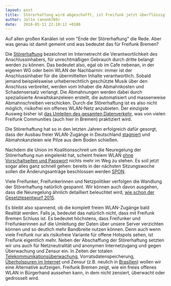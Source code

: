 ```yaml
---
layout: post
title:  Störerhaftung wird abgeschafft, ist Freifunk jetzt überflüssig?
author: Jelto (anon6789)
date:   2016-05-11 22:10:12 +0100
---
```

Auf allen großen Kanälen ist vom "Ende der Störerhaftung" die Rede. Aber was genau ist damit gemeint und was bedeutet das für Freifunk Bremen?


Die [Störerhaftung](https://de.wikipedia.org/wiki/St%C3%B6rerhaftung#Internetrecht) bezeichnet im Internetrecht die Verantwortlichkeit des Anschlussinhabers, für unrechtmäßigen Gebrauch durch dritte belangt werden zu können.
Das bedeutet also, egal ob im Cafe nebenan, in der eigenen WG oder beim WLAN der Nachbarnin: immer ist der Anschlussinhaber für die übermittelten Inhalte verantwortlich.
Sobald jemand beispielsweise urheberrechtlich geschützte Musik über den Anschluss verbreitet, werden vom Inhaber die Abmahnkosten und Schadensersatz verlangt.
Die Abmahnungen werden dabei durch spezialisierte Anwaltskanzeleien erstellt, die automatisiert und massenweise Abmahnschreiben verschicken.
Durch die Störerhaftung ist es also nicht möglich, risikofrei ein offenes WLAN-Netz anzubieten. Der einzigste Ausweg bisher ist [das Umleiten des gesamten Datenverkehr](http://bremen.freifunk.net/technik.html), was von vielen Freifunk Communities (auch hier in Bremen) praktiziert wird.


Die Störerhaftung hat so in den letzten Jahren erfolgreich dafür gesorgt, dass der Ausbau freier WLAN-Zugänge in Deutschland [stagniert](http://www.deutschlandfunk.de/wlan-extrem-wenig-offene-netze-in-deutschland.697.de.html?dram:article_id=302226) und Abmahnkanzleien wie Pilze aus dem Boden schießen. 


Nachdem die Union im Koalitionsschreit um die Neuregelung der Störerhaftung nun eingelenkt hat, scheint freiem WLAN [ohne Vorschaltseiten und Passwort](https://freifunkstattangst.de/2016/01/26/wlan-stoererhaftung-eine-vorschaltseite-und-die-rechtstreueerklaerung-ist-keine-loesung/) nichts mehr im Weg zu stehen.
Es soll jetzt sogar alles ganz schnell gehen: bereits in der nächsten Sitzungswoche sollen die Änderungsanträge beschlossen werden [SPON](http://www.spiegel.de/netzwelt/netzpolitik/stoererhaftung-union-und-spd-einigen-sich-auf-wlan-gesetz-a-1091731.html).


Viele Freifunker, Freifunkerinnen und Netzpolitiker verfolgen die Wandlung der Störerhaftung natürlich gespannt. Wir können auch davon ausgehen, dass die Neuregelung ähnlich detailliert beleuchtet wird, [wie schon der Gesetztesentwurf 2015](https://freifunkstattangst.de/2015/12/03/fauler-kompromiss-beim-wlan-gesetz-bundestag-muss-wlan-stoererhaftung-endlich-ganz-abschaffen/).

Es bleibt also spannend, ob die komplett freien WLAN-Zugänge bald Realität werden. Falls ja, bedeutet das natürlich nicht, dass mit Freifunk Bremen Schluss ist.
Es bedeutet höchstens, dass Freifunker und Freifunkerinnen auf die Umleitung der Daten über unsere Server verzichten können und so deutlich mehr Bandbreite nutzen können.
Denn auch wenn viele Freifunk nur als risikofreie Variante für offene Hotspots sehen, ist Freifunk eigentlich mehr. 
Neben der Abschaffung der Störerhaftung setzten wir uns auch für Netzneutralität und anonymen Internetzugang und gegen Überwachung und Zensur ein.
In Zeiten der totalen [Telekommunikationsüberwachung](https://netzpolitik.org/2015/netzpolitischer-wochenrueckblick-kw-23-happy-snowden-und-danke-edward/), Vorratsdatenspeicherung, [Überholspuren im Internet](https://netzpolitik.org/2015/t-mobile-usa-greift-netzneutralitaet-an-ueberholspur-fuer-hollywood/) und Zensur  (z.B. neulich in [Brasilien](http://www.heise.de/newsticker/meldung/WhatsApp-soll-fuer-drei-Tage-in-Brasilien-blockiert-werden-3195807.html)) wollen wir eine Alternative aufzeigen.
Freifunk Bremen zeigt, wie ein freies offenes WLAN in Bürgerhand aussehen kann, in dem nicht zensiert, überwacht oder gedrosselt wird. 
